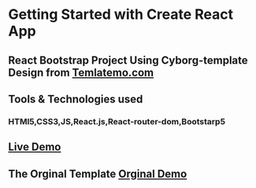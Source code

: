 # Getting Started with Create React App

## React Bootstrap Project Using Cyborg-template Design from <a href="https://templatemo.com/">Temlatemo.com</a>

## Tools & Technologies used

### HTMl5,CSS3,JS,React.js,React-router-dom,Bootstarp5

##  <a href="https://lucky-sundae-5bebfa.netlify.app/">Live Demo</a>

## The Orginal Template <a href="https://templatemo.com/live/templatemo_579_cyborg_gaming">Orginal Demo </a>
